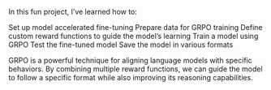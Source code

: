 In this fun project, I’ve learned how to:

Set up model accelerated fine-tuning
Prepare data for GRPO training
Define custom reward functions to guide the model’s learning
Train a model using GRPO
Test the fine-tuned model
Save the model in various formats


GRPO is a powerful technique for aligning language models with specific behaviors. By combining multiple reward functions, we can guide the model to follow a specific format while also improving its reasoning capabilities.
